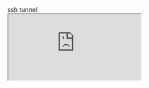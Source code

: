 <html>
ssh tunnel
<br>
<iframe src="https://github.com/andy03kr/mikrotik/blob/main/ssh_tunnel.md"></iframe>
<br>
</html>